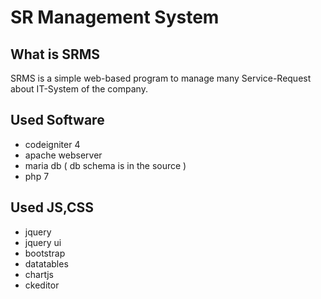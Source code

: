 # SR Management System

## What is SRMS
SRMS is a simple web-based program to manage many Service-Request about IT-System of the company.

## Used Software
- codeigniter 4
- apache webserver
- maria db ( db schema is in the source )
- php 7

## Used JS,CSS
- jquery
- jquery ui
- bootstrap
- datatables
- chartjs
- ckeditor
